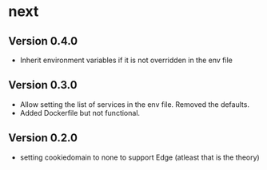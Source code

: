 # next

## Version 0.4.0

- Inherit environment variables if it is not overridden in the env file

## Version 0.3.0

- Allow setting the list of services in the env file. Removed the defaults.
- Added Dockerfile but not functional.

## Version 0.2.0

- setting cookiedomain to none to support Edge (atleast that is the theory)
